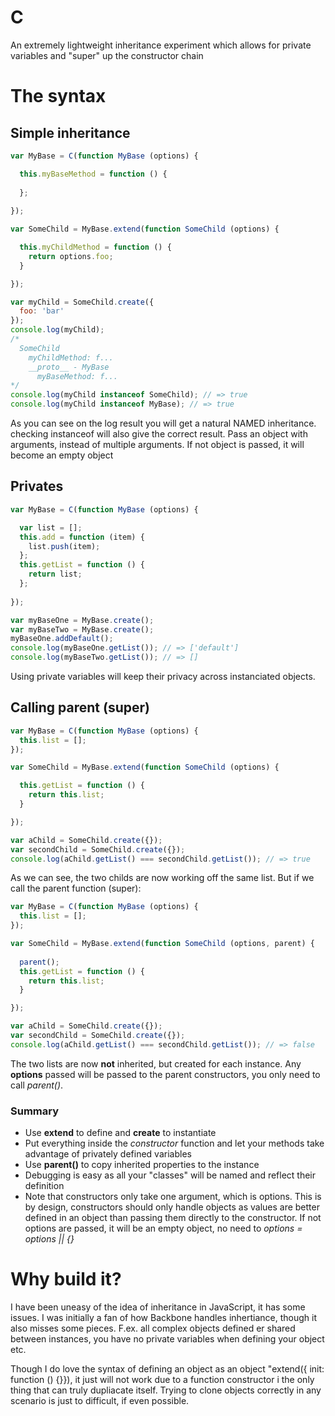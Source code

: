 C
=

An extremely lightweight inheritance experiment which allows for private variables and "super" up the constructor chain

# The syntax

## Simple inheritance
```javascript
var MyBase = C(function MyBase (options) {

  this.myBaseMethod = function () {
  
  };
  
});

var SomeChild = MyBase.extend(function SomeChild (options) {

  this.myChildMethod = function () {
    return options.foo;
  }

});

var myChild = SomeChild.create({
  foo: 'bar'
});
console.log(myChild); 
/*
  SomeChild
    myChildMethod: f...
    __proto__ - MyBase
      myBaseMethod: f...
*/
console.log(myChild instanceof SomeChild); // => true
console.log(myChild instanceof MyBase); // => true
```

As you can see on the log result you will get a natural NAMED inheritance. checking instanceof will also give the correct result. Pass an object with arguments, instead of multiple arguments. If not object is passed, it will become an empty object

## Privates
```javascript
var MyBase = C(function MyBase (options) {

  var list = [];
  this.add = function (item) {
    list.push(item);
  };
  this.getList = function () {
    return list;
  };
  
});

var myBaseOne = MyBase.create();
var myBaseTwo = MyBase.create();
myBaseOne.addDefault();
console.log(myBaseOne.getList()); // => ['default']
console.log(myBaseTwo.getList()); // => []
```

Using private variables will keep their privacy across instanciated objects.

## Calling parent (super)
```javascript
var MyBase = C(function MyBase (options) {
  this.list = [];
});

var SomeChild = MyBase.extend(function SomeChild (options) {

  this.getList = function () {
    return this.list;
  }

});

var aChild = SomeChild.create({});
var secondChild = SomeChild.create({});
console.log(aChild.getList() === secondChild.getList()); // => true
```

As we can see, the two childs are now working off the same list. But if we call the parent function (super):

```javascript
var MyBase = C(function MyBase (options) {
  this.list = [];
});

var SomeChild = MyBase.extend(function SomeChild (options, parent) {
  
  parent();
  this.getList = function () {
    return this.list;
  }

});

var aChild = SomeChild.create({});
var secondChild = SomeChild.create({});
console.log(aChild.getList() === secondChild.getList()); // => false
```

The two lists are now **not** inherited, but created for each instance. Any **options** passed will be passed to the parent constructors, you only need to call *parent()*. 

### Summary
- Use **extend** to define and **create** to instantiate
- Put everything inside the *constructor* function and let your methods take advantage of privately defined variables
- Use **parent()** to copy inherited properties to the instance
- Debugging is easy as all your "classes" will be named and reflect their definition
- Note that constructors only take one argument, which is options. This is by design, constructors should only handle objects as values are better defined in an object than passing them directly to the constructor. If not options are passed, it will be an empty object, no need to *options = options || {}*

# Why build it?
I have been uneasy of the idea of inheritance in JavaScript, it has some issues. I was initially a fan of how Backbone handles inhertiance, though it also misses some pieces. F.ex. all complex objects defined er shared between instances, you have no private variables when defining your object etc.

Though I do love the syntax of defining an object as an object "extend({ init: function () {}}), it just will not work due to a function constructor i the only thing that can truly dupliacate itself. Trying to clone objects correctly in any scenario is just to difficult, if even possible.

